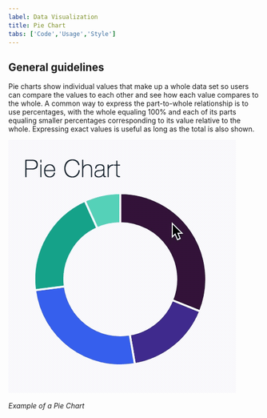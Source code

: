 ```yaml
---
label: Data Visualization
title: Pie Chart
tabs: ['Code','Usage','Style']
---
```


## General guidelines

Pie charts show individual values that make up a whole data set so users can compare the values to each other and see how each value compares to the whole. A common way to express the part-to-whole relationship is to use percentages, with the whole equaling 100% and each of its parts equaling smaller percentages corresponding to its value relative to the whole. Expressing exact values is useful as long as the total is also shown.

<div class="gif">
  <img src="images/usage-pie-chart.gif" />
</div>

_Example of a Pie Chart_
